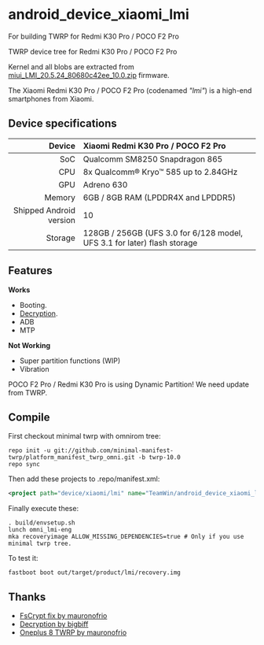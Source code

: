 # android_device_xiaomi_lmi
For building TWRP for Redmi K30 Pro / POCO F2 Pro

TWRP device tree for Redmi K30 Pro / POCO F2 Pro

Kernel and all blobs are extracted from [miui_LMI_20.5.24_80680c42ee_10.0.zip](https://airtel.bigota.d.miui.com/20.5.24/miui_LMI_20.5.24_80680c42ee_10.0.zip) firmware.

The Xiaomi Redmi K30 Pro / POCO F2 Pro (codenamed _"lmi"_) is a high-end smartphones from Xiaomi.

## Device specifications

| Device       | Xiaomi Redmi K30 Pro / POCO F2 Pro                       |
| -----------: | :------------------------------------------ |
| SoC          | Qualcomm SM8250 Snapdragon 865              |
| CPU          | 8x Qualcomm® Kryo™ 585 up to 2.84GHz        |
| GPU          | Adreno 630                                  |
| Memory       | 6GB / 8GB RAM (LPDDR4X and LPDDR5)                     |
| Shipped Android version | 10                               |
| Storage      | 128GB / 256GB (UFS 3.0 for 6/128 model, UFS 3.1 for later) flash storage |

## Features

**Works**

- Booting.
- [Decryption](https://github.com/simonsmh/android_bootable_recovery/commits/android-10.0).
- ADB
- MTP

**Not Working**

- Super partition functions (WIP)
- Vibration

POCO F2 Pro / Redmi K30 Pro is using Dynamic Partition! We need update from TWRP.

## Compile

First checkout minimal twrp with omnirom tree:

```
repo init -u git://github.com/minimal-manifest-twrp/platform_manifest_twrp_omni.git -b twrp-10.0
repo sync
```

Then add these projects to .repo/manifest.xml:

```xml
<project path="device/xiaomi/lmi" name="TeamWin/android_device_xiaomi_lmi" remote="github" revision="android-10.0" />
```

Finally execute these:

```
. build/envsetup.sh
lunch omni_lmi-eng
mka recoveryimage ALLOW_MISSING_DEPENDENCIES=true # Only if you use minimal twrp tree.
```

To test it:

```
fastboot boot out/target/product/lmi/recovery.img
```

## Thanks
- [FsCrypt fix by mauronofrio](https://github.com/mauronofrio/android_bootable_recovery)
- [Decryption by bigbiff](https://github.com/bigbiff/android_bootable_recovery)
- [Oneplus 8 TWRP by mauronofrio](https://github.com/mauronofrio/android_device_oneplus_instantnoodle_TWRP)

